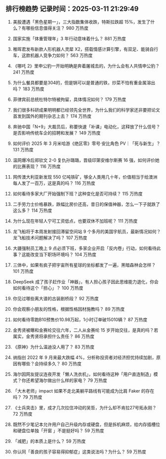 
## 排行榜趋势 记录时间：2025-03-11 21:29:49
  
  1. 美股遭遇「黑色星期一」，三大指数集体收跌，特斯拉跌超 15%，发生了什么？有哪些信息值得关注？ 980 万热度
    
  2. 国家实施「体重管理年」3 年行动意味着什么？ 881 万热度
    
  3. 稚晖君发布新款人形机器人灵犀 X2，搭载情感计算引擎，有双足、能骑自行车，这款机器人竞争力如何？ 563 万热度
    
  4. 《哪吒 2》里申公豹一开始明确是奔着屠城去的，为什么会有人共情申公豹？ 241 万热度
    
  5. 为什么餐具都要是304的，但是锅可以是普通的铁，炒菜不怕有重金属溶出吗？ 183 万热度
    
  6. 菲律宾前总统杜特尔特被拘留，具体情况如何？ 179 万热度
    
  7. 我们很多科研成果明明都已经领先全世界，为什么我们的科学家还非要把论文首发到国外的期刊杂志上去？ 174 万热度
    
  8. 奔驰中国「N+9」大裁员后，称要快速「补课」电动化，这释放了什么信号？是否影响传统车企的招聘和发展？ 149 万热度
    
  9. 如何评价 2025 年 3 月米哈游《绝区零》零号·安比角色 PV｜「死与新生」？ 131 万热度
    
  10. 温网爆冷后郑钦文 2-0 复仇孙璐璐，晋级印第安维尔斯赛 16 强，如何评价她的比赛表现？ 116 万热度
    
  11. 网传澳大利亚新发现 550 亿吨铁矿，够全人类用几十年，价值相当于给澳洲每人发了一百万，这是真的吗？ 116 万热度
    
  12. 如何看待多家大厂开始强制下班？这种变化是否可持续？ 115 万热度
    
  13. 二手劳力士价格暴跌，跌幅比房价还高，昔日的保值神器，怎么一下子就跌了这么多？ 114 万热度
    
  14. 为什么现在年轻人宁可工资低点，也要双休不加班呢？ 111 万热度
    
  15. 龙飞船将于本周发射接回滞留空间站 9 个多月的美国宇航员，最新情况如何？龙飞船技术问题解决了吗？ 107 万热度
    
  16. 大疆强制员工晚上 9 点必须下班，多家企业开启「反内卷」行动，如何看待此事？这能改变当下职场环境吗？ 104 万热度
    
  17. 三体中，如果有疯子把宇宙所有星球的坐标都发了一遍，黑暗森林会怎样？ 101 万热度
    
  18. DeepSeek 成了孩子赶作业「神器」，有人担心孩子因此思维能力退化，你会如何看待这个「担心」？ 100 万热度
    
  19. 你见过哪些离大谱的古装剧桥段？ 92 万热度
    
  20. 你会观察小朋友的性格，根据性格因材施教吗？ 89 万热度
    
  21. 如何看待零跑B10预售价10.98万起，1小时订单破15010辆？ 87 万热度
    
  22. 金秀贤被曝和金赛纶交往六年，二人从金赛纶 15 岁开始交往，是真的吗？若属实，金秀贤将承担什么责任？ 86 万热度
    
  23. 《原神》为什么温迪没人用了？ 83 万热度
    
  24. 纳指创 2022 年 9 月来最大跌幅 4%，分析称投资者对经济担忧持续加剧，原因有哪些？会持续多久？ 80 万热度
    
  25. 海尔因网友提议连夜开发「懒人洗衣机」，如何看待这种「用户直连制造」模式？你还希望海尔做出什么样的家电？ 79 万热度
    
  26. 「大木老师」impact 如果不走北美躺平路线有可能成为比肩 Faker 的存在吗？ 79 万热度
    
  27. 《士兵突击》里，成才几次拉住冲动的吴哲，为什么却不肯拉27号拓永刚？ 72 万热度
    
  28. 既然不少笔记本允许用户自己升级内存或硬盘，但是拆机麻烦，给内存插槽位和硬盘位单独「开窗 」不是挺好吗？ 59 万热度
    
  29. 「减肥」的本质上是什么？ 59 万热度
    
  30. 你认同「善良的孩子容易得抑郁症」这类说法吗？为什么？ 59 万热度
    